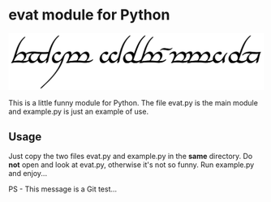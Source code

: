 # evat module for Python

![evat logo](https://github.com/pbejian/evat/blob/master/evat.png "evat logo")

This is a little funny module for Python.
The file evat.py is the main module and example.py is just an example of use.

## Usage

Just copy the two files evat.py and example.py in the **same** directory.
Do **not** open and look at evat.py, otherwise it's not so funny.
Run example.py and enjoy...

PS - This message is a Git test...